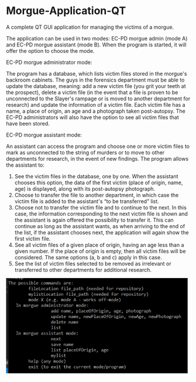 # Morgue-Application-QT
A complete QT GUI application for managing the victims of a morgue.


The application can be used in two modes: EC-PD morgue admin (mode A) and EC-PD morgue assistant (mode B). When the program is started, it will offer the option to choose the mode.

EC-PD morgue administrator mode: 

The program has a database, which lists victim files stored in the morgue's backroom cabinets. The guys in the forensics department must be able to update the database, meaning: add a new victim file (you grit your teeth at the prospect), delete a victim file (in the event that a file is proven to be unconnected to the Slayer's rampage or is moved to another department for research) and update the information of a victim file. Each victim file has a name, a place of origin, an age and a photograph taken post-autopsy. The EC-PD administrators will also have the option to see all victim files that have been stored.

EC-PD morgue assistant mode: 

An assistant can access the program and choose one or more victim files to mark as unconnected to the string of murders or to move to other departments for research, in the event of new findings. The program allows the assistant to:

1. See the victim files in the database, one by one. When the assistant chooses this option, the data of the first victim (place of origin, name, age) is displayed, along with its post-autopsy photograph.
2. Choose to transfer the file to another department, in which case the victim file is added to the assistant's “to be transferred” list.
3. Choose not to transfer the victim file and to continue to the next. In this case, the information corresponding to the next victim file is shown and the assistant is again offered the possibility to transfer it. This can continue as long as the assistant wants, as when arriving to the end of the list, if the assistant chooses next, the application will again show the first victim file.
4. See all victim files of a given place of origin, having an age less than a given number. If the place of origin is empty, then all victim files will be considered. The same options (a, b and c) apply in this case.
5. See the list of victim files selected to be removed as irrelevant or transferred to other departments for additional research.

![alt text](https://github.com/StefanCsPurge/Morgue-Application-QT/blob/master/commands.png)
